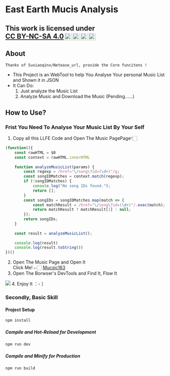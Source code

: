 # East Earth Mucis Analysis

## <p xmlns:cc="http://creativecommons.org/ns#" >This work is licensed under <a href="https://creativecommons.org/licenses/by-nc-sa/4.0/?ref=chooser-v1" target="_blank" rel="license noopener noreferrer" style="display:inline-block;">CC BY-NC-SA 4.0<img style="height:22px!important;margin-left:3px;vertical-align:text-bottom;" src="https://mirrors.creativecommons.org/presskit/icons/cc.svg?ref=chooser-v1" alt=""><img style="height:22px!important;margin-left:3px;vertical-align:text-bottom;" src="https://mirrors.creativecommons.org/presskit/icons/by.svg?ref=chooser-v1" alt=""><img style="height:22px!important;margin-left:3px;vertical-align:text-bottom;" src="https://mirrors.creativecommons.org/presskit/icons/nc.svg?ref=chooser-v1" alt=""><img style="height:22px!important;margin-left:3px;vertical-align:text-bottom;" src="https://mirrors.creativecommons.org/presskit/icons/sa.svg?ref=chooser-v1" alt=""></a></p>


## About
    Thanks of Suxiaoqinx/Netease_url, provide the Core funcitons !  


- This Project is an WebTool to help You Analyse Your personal Music List  
and Shown it in JSON
- It Can Do:
    1. Just analyze the Music List
    2. Analyze Music and Download the Music (Pending……)

## How to Use?

### Frist You Need To Analyse Your Music List By Your Self
1. Copy all this LLFE Code and Open The Music PagePage👇🏻  

```javascript
(function(){
    const rawHTML = $0
    const context = rawHTML.innerHTML
    
    function analyzeMusicList(params) {
        const regexp = /href="\/song\?id=(\d+)"/g;
        const songIDMatches = context.match(regexp);
        if (!songIDMatches) {
            console.log("No song IDs found.");
            return [];
        }
        const songIDs = songIDMatches.map(match => {
            const matchResult = /href="\/song\?id=(\d+)"/.exec(match);
            return matchResult ? matchResult[1] : null;
        });
        return songIDs;
    }
    
    const result = analyzeMusicList();
    
    console.log(result)
    console.log(result.toString())
})()
```  

2. Open The Music Page and Open It  
    Click Me! 👉🏻 [Mucsic163](https://music.163.com/#/my/)
3. Open The Borwser's DevTools and Find It, Flow It
<img src="./teaching/web.JPG">
4. Enjoy It ：- ）

### Secondly, Basic Skill


#### Project Setup

```sh
npm install
```

##### Compile and Hot-Reload for Development

```sh
npm run dev
```

##### Compile and Minify for Production

```sh
npm run build
```
